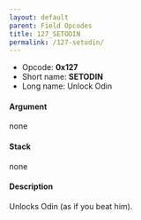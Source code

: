 ```yaml
---
layout: default
parent: Field Opcodes
title: 127_SETODIN
permalink: /127-setodin/
---
```


-   Opcode: **0x127**
-   Short name: **SETODIN**
-   Long name: Unlock Odin

#### Argument

none

#### Stack

none

#### Description

Unlocks Odin (as if you beat him).
